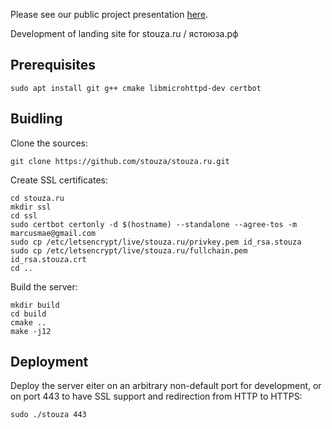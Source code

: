 Please see our public project presentation [here](https://github.com/stouza/stouza-presentation).

Development of landing site for stouza.ru / ястоюза.рф

## Prerequisites

```
sudo apt install git g++ cmake libmicrohttpd-dev certbot
```

## Buidling

Clone the sources:

```
git clone https://github.com/stouza/stouza.ru.git
```

Create SSL certificates:

```
cd stouza.ru
mkdir ssl
cd ssl
sudo certbot certonly -d $(hostname) --standalone --agree-tos -m marcusmae@gmail.com
sudo cp /etc/letsencrypt/live/stouza.ru/privkey.pem id_rsa.stouza
sudo cp /etc/letsencrypt/live/stouza.ru/fullchain.pem id_rsa.stouza.crt
cd ..
```

Build the server:

```
mkdir build
cd build
cmake ..
make -j12
```

## Deployment

Deploy the server eiter on an arbitrary non-default port for development, or on port 443 to have SSL support and redirection from HTTP to HTTPS:

```
sudo ./stouza 443
```

